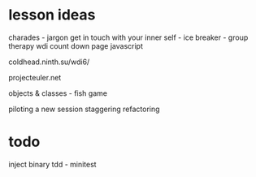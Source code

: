 lesson ideas
=============

charades - jargon 
get in touch with your inner self - ice breaker - group therapy
wdi count down page javascript

coldhead.ninth.su/wdi6/

projecteuler.net

objects & classes - fish game

piloting a new session staggering refactoring 


todo
=====

inject
binary
tdd - minitest


